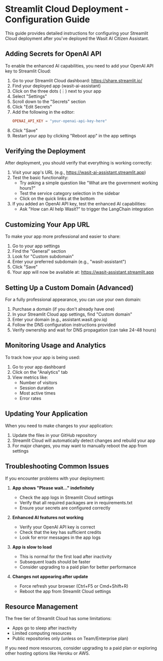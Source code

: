 # Streamlit Cloud Deployment - Configuration Guide

This guide provides detailed instructions for configuring your Streamlit Cloud deployment after you've deployed the Wasit AI Citizen Assistant.

## Adding Secrets for OpenAI API

To enable the enhanced AI capabilities, you need to add your OpenAI API key to Streamlit Cloud:

1. Go to your Streamlit Cloud dashboard: https://share.streamlit.io/
2. Find your deployed app (wasit-ai-assistant)
3. Click on the three dots (⋮) next to your app
4. Select "Settings"
5. Scroll down to the "Secrets" section
6. Click "Edit Secrets"
7. Add the following in the editor:
   ```toml
   OPENAI_API_KEY = "your-openai-api-key-here"
   ```
8. Click "Save"
9. Restart your app by clicking "Reboot app" in the app settings

## Verifying the Deployment

After deployment, you should verify that everything is working correctly:

1. Visit your app's URL (e.g., https://wasit-ai-assistant.streamlit.app)
2. Test the basic functionality:
   - Try asking a simple question like "What are the government working hours?"
   - Test the service category selection in the sidebar
   - Click on the quick links at the bottom
3. If you added an OpenAI API key, test the enhanced AI capabilities:
   - Ask "How can AI help Wasit?" to trigger the LangChain integration

## Customizing Your App URL

To make your app more professional and easier to share:

1. Go to your app settings
2. Find the "General" section
3. Look for "Custom subdomain"
4. Enter your preferred subdomain (e.g., "wasit-assistant")
5. Click "Save"
6. Your app will now be available at: https://wasit-assistant.streamlit.app

## Setting Up a Custom Domain (Advanced)

For a fully professional appearance, you can use your own domain:

1. Purchase a domain (if you don't already have one)
2. In your Streamlit Cloud app settings, find "Custom domain"
3. Enter your domain (e.g., assistant.wasit.gov.iq)
4. Follow the DNS configuration instructions provided
5. Verify ownership and wait for DNS propagation (can take 24-48 hours)

## Monitoring Usage and Analytics

To track how your app is being used:

1. Go to your app dashboard
2. Click on the "Analytics" tab
3. View metrics like:
   - Number of visitors
   - Session duration
   - Most active times
   - Error rates

## Updating Your Application

When you need to make changes to your application:

1. Update the files in your GitHub repository
2. Streamlit Cloud will automatically detect changes and rebuild your app
3. For major changes, you may want to manually reboot the app from settings

## Troubleshooting Common Issues

If you encounter problems with your deployment:

1. **App shows "Please wait..." indefinitely**
   - Check the app logs in Streamlit Cloud settings
   - Verify that all required packages are in requirements.txt
   - Ensure your secrets are configured correctly

2. **Enhanced AI features not working**
   - Verify your OpenAI API key is correct
   - Check that the key has sufficient credits
   - Look for error messages in the app logs

3. **App is slow to load**
   - This is normal for the first load after inactivity
   - Subsequent loads should be faster
   - Consider upgrading to a paid plan for better performance

4. **Changes not appearing after update**
   - Force refresh your browser (Ctrl+F5 or Cmd+Shift+R)
   - Reboot the app from Streamlit Cloud settings

## Resource Management

The free tier of Streamlit Cloud has some limitations:

- Apps go to sleep after inactivity
- Limited computing resources
- Public repositories only (unless on Team/Enterprise plan)

If you need more resources, consider upgrading to a paid plan or exploring other hosting options like Heroku or AWS.
